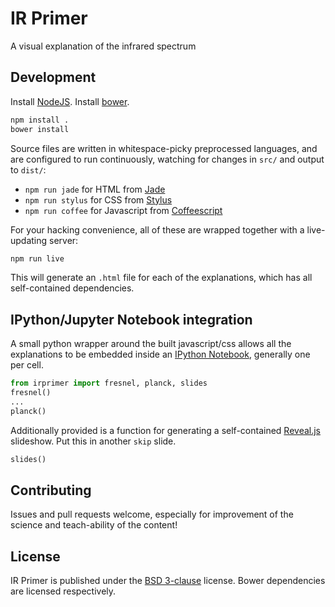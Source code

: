 # IR Primer
A visual explanation of the infrared spectrum

## Development
Install [NodeJS](http://nodejs.org). Install [bower](http://bower.io).

```bash
npm install .
bower install
```

Source files are written in whitespace-picky preprocessed languages, and are configured to run continuously, watching for changes in `src/` and output to `dist/`:
- `npm run jade` for HTML from [Jade](http://jade-lang.com)
- `npm run stylus` for CSS from [Stylus](http://learnboost.github.io/stylus/)
- `npm run coffee` for Javascript from [Coffeescript](http://coffeescript.org)

For your hacking convenience, all of these are wrapped together with a live-updating server:

```bash
npm run live
```

This will generate an `.html` file for each of the explanations, which has all self-contained dependencies.

## IPython/Jupyter Notebook integration
A small python wrapper around the built javascript/css allows all the explanations to be embedded inside an [IPython Notebook](http://ipython.org/notebook.html), generally one per cell.
```python
from irprimer import fresnel, planck, slides
fresnel()
...
planck()
```

Additionally provided is a function for generating a self-contained [Reveal.js](http://lab.hakim.se/reveal-js/) slideshow. Put this in another `skip` slide.
```python
slides()
```

## Contributing
Issues and pull requests welcome, especially for improvement of the science and teach-ability of the content!

## License
IR Primer is published under the [BSD 3-clause](./README.md) license. Bower dependencies are licensed respectively.
